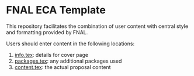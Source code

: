 # FNAL ECA Template

This repository facilitates the combination of user content with central style and formatting provided by FNAL.

Users should enter content in the following locations:
1. [info.tex](./info.tex): details for cover page
2. [packages.tex](./packages.tex): any additional packages used
3. [content.tex](./content.tex): the actual proposal content
